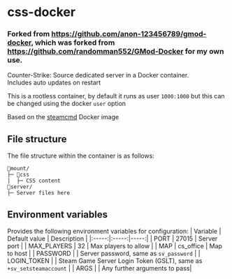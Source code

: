 # css-docker

### Forked from https://github.com/anon-123456789/gmod-docker, which was forked from https://github.com/randomman552/GMod-Docker for my own use.

Counter-Strike: Source dedicated server in a Docker container.\
Includes auto updates on restart

This is a rootless container, by default it runs as user `1000:1000` but this can be changed using the docker `user` option

Based on the [steamcmd](https://github.com/steamcmd/docker) Docker image

## File structure
The file structure within the container is as follows:
```
📁mount/
├─ 📁css
|  ├─ CSS content
📁server/
├─ Server files here
```

## Environment variables
Provides the following environment variables for configuration:
| Variable | Default value | Description |
|:-----:|:-----:|-----:|
| PORT | 27015 | Server port |
| MAX_PLAYERS | 32 | Max players to allow |
| MAP | cs_office | Map to host |
| PASSWORD | | Server password, same as `sv_password` |
| LOGIN_TOKEN | | Steam Game Server Login Token (GSLT), same as `+sv_setsteamaccount` |
| ARGS | | Any further arguments to pass|